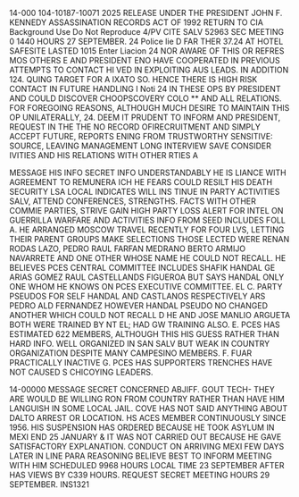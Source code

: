 14-000
104-10187-10071
2025 RELEASE UNDER THE PRESIDENT JOHN F. KENNEDY ASSASSINATION RECORDS ACT OF 1992
RETURN TO CIA
Background Use
Do Not Reproduce
4/PV
CITE SALV 52963
SEC
MEETING
0 1440 HOURS 27 SEPTEMBER.
24 Police lie
D FAR THER
37.24
AT HOTEL SAFESITE LASTED 1015
Enter Liacion 24
NOR
AWARE OF THIS OR REFRES
MOS
OTHERS
E AND PRESIDENT ENO
HAVE COOPERATED IN PREVIOUS ATTEMPTS TO CONTACT HI
VED IN EXPLOITING AUS LEADS.
IN ADDITION
124.
QUING TARGET FOR A
IXATO SO. HENCE THERE IS HIGH RISK
CONTACT IN FUTURE HANDLING I Noti
24
IN THESE OPS BY PRESIDENT AND
COULD DISCOVER
CHOOPSCOVERY COLO
** AND ALL RELATIONS. FOR FOREGOING REASONS, ALTHOUGH
MUCH DESIRE TO MAINTAIN THIS
OP UNILATERALLY,
24.
DEEM IT PRUDENT TO INFORM AND PRESIDENT, REQUEST IN THE
THE NO RECORD OFIRECRUITMENT AND SIMPLY ACCEPT FUTURE, REPORTS
ENING FROM TRUSTWORTHY SENSITIVE: SOURCE, LEAVING MANAGEMENT
LONG INTERVIEW
SAVE CONSIDER
IVITIES AND HIS RELATIONS WITH OTHER
RTIES A

MESSAGE
HIS INFO SECRET
INFO UNDERSTANDABLY HE IS
LIANCE WITH AGREEMENT TO REMUNERA
ICH HE FEARS COULD RESILT HIS DEATH
SECURITY LSA LOCAL
INDICATES WILL INS
TINUE IN PARTY ACTIVITIES SALV, ATTEND CONFERENCES, STRENGTHS.
FACTS WITH OTHER COMMIE PARTIES, STRIVE GAIN HIGH PARTY LOSS
ALERT FOR INTEL ON GUERRILLA WARFARE AND
ACTIVITIES
INFO FROM
SEED INCLUDES FOLL
A. HE ARRANGED MOSCOW TRAVEL RECENTLY
FOR FOUR
LVS, LETTING THEIR PARENT GROUPS MAKE SELECTIONS THOSE
LECTED WERE RENAN RODAS LAZO, PEDRO RAUL FARFAN MEDRANO
BERTO ARMIJO NAVARRETE AND ONE OTHER WHOSE NAME HE COULD NOT
RECALL.
HE BELIEVES PCES CENTRAL COMMITTEE INCLUDES SHAFIK HANDAL
GE ARIAS GOMEZ RAUL CASTELLANDS FIGUEROA BUT SAYS HANDAL
ONLY ONE WHOM HE KNOWS ON PCES EXECUTIVE COMMITTEE.
EL
C. PARTY PSEUDOS FOR SELF HANDAL AND CASTLANOS RESPECTIVELY ARS
PEDRO ALD FERNANDEZ HOWEVER HANDAL PSEUDO NO CHANGED
ANOTHER WHICH COULD NOT RECALL
D HE AND JOSE MANLIO ARGUETA BOTH WERE TRAINED BY
NT EL;
HAD GW TRAINING ALSO.
E. PCES HAS ESTIMATED 622 MEMBERS, ALTHOUGH THIS HIS GUESS RATHER
THAN HARD INFO. WELL ORGANIZED IN SAN SALV BUT WEAK IN COUNTRY
ORGANIZATION DESPITE MANY CAMPESINO MEMBERS.
F. FUAR PRACTICALLY INACTIVE
G. PCES HAS SUPPORTERS
TRENCHES HAVE NOT CAUSED S
CHICOYING
LEADERS.

14-00000
MESSAGE
SECRET
CONCERNED ABJIFF.
GOUT TECH-
THEY ARE
WOULD BE WILLING
RON FROM
COUNTRY RATHER THAN HAVE HIM LANGUISH IN SOME LOCAL JAIL. COVE
HAS NOT SAID ANYTHING ABOUT DALTO ARREST OR LOCATION.
HS ACES MEMBER CONTINUOUSLY SINCE 1956. HIS SUSPENSION HAS
ORDERED BECAUSE HE TOOK ASYLUM IN MEXI END 25 JANUARY &
IT WAS NOT CARRIED OUT BECAUSE HE GAVE SATISFACTORY EXPLANATION.
CONDUCT ON ARRIVING MEXI FEW DAYS LATER
IN LINE PARA REASONING BELIEVE BEST TO INFORM
MEETING WITH HIM SCHEDULED 9968 HOURS LOCAL TIME 23 SEPTEMBER AFTER
HAS VIEWS BY C339 HOURS.
REQUEST
SECRET
MEETING HOURS 29 SEPTEMBER.
INS1321
